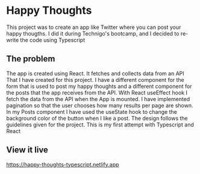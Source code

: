# Happy Thoughts

This project was to create an app like Twitter where
you can post your happy thougths. I did it during Technigo's bootcamp, and I decided to re-write the code using Typescript

## The problem

The app is created using React. It fetches and collects data from an API That I have created for this project. I have a different component for the form that is used to post my happy thoughts and a different component for the posts that the app receives from the API. With React useEffect hook I fetch the data from the API when the App is mounted. I have implemented pagination so that the user chooses how many results per page are shown. In my Posts component I have used the useState hook to change the background color of the button when I like a post. The design follows the guidelines given for the project. This is my first attempt with Typescript and React

## View it live

https://happy-thoughts-typescript.netlify.app
